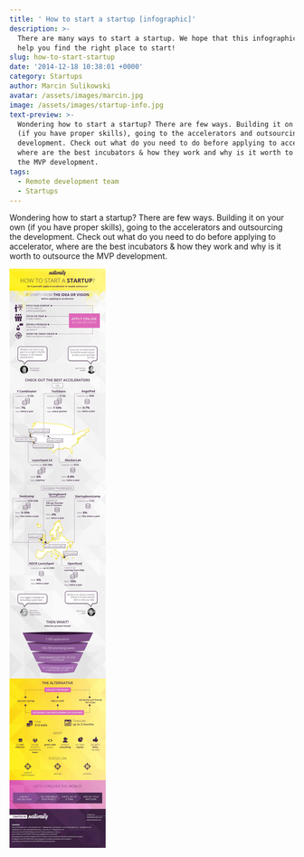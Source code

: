 ```yaml
---
title: ' How to start a startup [infographic]'
description: >-
  There are many ways to start a startup. We hope that this infographic will
  help you find the right place to start!
slug: how-to-start-startup
date: '2014-12-18 10:38:01 +0000'
category: Startups
author: Marcin Sulikowski
avatar: /assets/images/marcin.jpg
image: /assets/images/startup-info.jpg
text-preview: >-
  Wondering how to start a startup? There are few ways. Building it on your own
  (if you have proper skills), going to the accelerators and outsourcing the
  development. Check out what do you need to do before applying to accelerator,
  where are the best incubators & how they work and why is it worth to outsource
  the MVP development.
tags:
  - Remote development team
  - Startups
---
```


Wondering how to start a startup? There are few ways. Building it on your own (if you have proper skills), going to the accelerators and outsourcing the development. Check out what do you need to do before applying to accelerator, where are the best incubators & how they work and why is it worth to outsource the MVP development.



![infostartup](/assets/images/info-startup.jpg "Info-startup")
